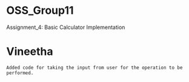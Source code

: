 # OSS_Group11
 Assignment_4:  Basic Calculator Implementation

# Vineetha 
    Added code for taking the input from user for the operation to be performed.